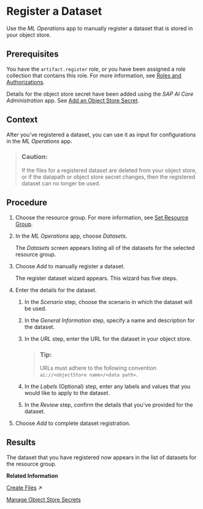 <!-- loioa63c2f56360d4174b2120383704ec15c -->

# Register a Dataset

Use the *ML Operations* app to manually register a dataset that is stored in your object store.



<a name="loioa63c2f56360d4174b2120383704ec15c__prereq_lmh_lrd_jab"/>

## Prerequisites

You have the `artifact.register` role, or you have been assigned a role collection that contains this role. For more information, see [Roles and Authorizations](roles-and-authorizations-4ef8499.md).

Details for the object store secret have been added using the *SAP AI Core Administration* app. See [Add an Object Store Secret](add-an-object-store-secret-5b4f728.md).



## Context

After you've registered a dataset, you can use it as input for configurations in the *ML Operations* app.

> ### Caution:  
> If the files for a registered dataset are deleted from your object store, or if the datapath or object store secret changes, then the registered dataset can no longer be used.



<a name="loioa63c2f56360d4174b2120383704ec15c__steps_qkj_n3p_noa"/>

## Procedure

1.  Choose the resource group. For more information, see [Set Resource Group](set-resource-group-0c07728.md#loio0c077289f29d4147921fb07ab0f68b7f).

2.  In the *ML Operations* app, choose *Datasets*.

    The *Datasets* screen appears listing all of the datasets for the selected resource group.

3.  Choose *Add* to manually register a dataset.

    The register dataset wizard appears. This wizard has five steps.

4.  Enter the details for the dataset.

    1.  In the *Scenario* step, choose the scenario in which the dataset will be used.

    2.  In the *General Information* step, specify a name and description for the dataset.

    3.  In the *URL* step, enter the URL for the dataset in your object store.

        > ### Tip:  
        > URLs must adhere to the following convention `ai://<objectStore name>/<data path>`.

    4.  In the *Labels* \(Optional\) step, enter any labels and values that you would like to apply to the dataset.

    5.  In the *Review* step, confirm the details that you've provided for the dataset.


5.  Choose *Add* to complete dataset registration.




<a name="loioa63c2f56360d4174b2120383704ec15c__result_twq_cvx_vpb"/>

## Results

The dataset that you have registered now appears in the list of datasets for the resource group.

**Related Information**  


[Create Files](https://help.sap.com/viewer/2d6c5984063c40a59eda62f4a9135bee/CLOUD/en-US/66413f1d9fbf4758a0d739eaf1c95dc7.html "") :arrow_upper_right:

[Manage Object Store Secrets](manage-object-store-secrets-0377ede.md "You can connect your AI processes with a cloud object store, and manage access using an object store secret.")

